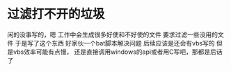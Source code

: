 # 过滤打不开的垃圾
闲的没事写的，嗯
工作中会生成很多好使和不好使的文件 
要求过滤一些没用的文件
于是写了这个东西
好家伙一个bat脚本解决问题
后续应该是还会有vbs写的 但是vbs效率可能有点慢，
还是直接调用windows的api或者用C写吧，那都是后话了

